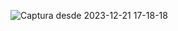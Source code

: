 ![Captura desde 2023-12-21 17-18-18](https://github.com/alejandroceo/libreria-biblioteca-personal/assets/101524105/8a951809-2506-4e05-ad49-bead8516ee4e)
